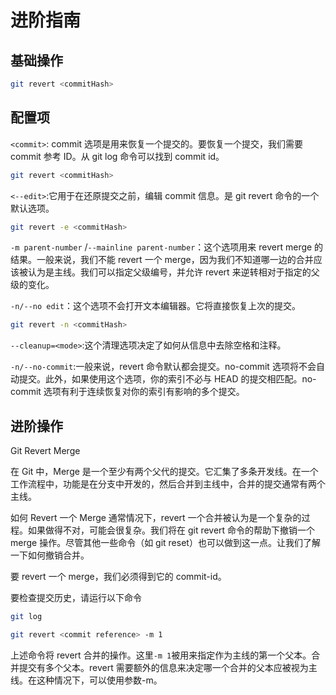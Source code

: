 # 进阶指南

## 基础操作

```Bash
git revert <commitHash>
```

## 配置项

`<commit>`: commit 选项是用来恢复一个提交的。要恢复一个提交，我们需要 commit 参考 ID。从 git log 命令可以找到 commit id。

```Bash
git revert <commitHash>
```

`<--edit>`:它用于在还原提交之前，编辑 commit 信息。是 git revert 命令的一个默认选项。

```Bash
git revert -e <commitHash>
```

`-m parent-number` /`--mainline parent-number`：这个选项用来 revert merge 的结果。一般来说，我们不能 revert 一个 merge，因为我们不知道哪一边的合并应该被认为是主线。我们可以指定父级编号，并允许 revert 来逆转相对于指定的父级的变化。

`-n/--no edit`：这个选项不会打开文本编辑器。它将直接恢复上次的提交。

```Bash
git revert -n <commitHash>
```

`--cleanup=<mode>`:这个清理选项决定了如何从信息中去除空格和注释。

`-n/--no-commit`:一般来说，revert 命令默认都会提交。no-commit 选项将不会自动提交。此外，如果使用这个选项，你的索引不必与 HEAD 的提交相匹配。no-commit 选项有利于连续恢复对你的索引有影响的多个提交。

## 进阶操作

Git Revert Merge

在 Git 中，Merge 是一个至少有两个父代的提交。它汇集了多条开发线。在一个工作流程中，功能是在分支中开发的，然后合并到主线中，合并的提交通常有两个主线。

如何 Revert 一个 Merge
通常情况下，revert 一个合并被认为是一个复杂的过程。如果做得不对，可能会很复杂。我们将在 git revert 命令的帮助下撤销一个 merge 操作。尽管其他一些命令（如 git reset）也可以做到这一点。让我们了解一下如何撤销合并。

要 revert 一个 merge，我们必须得到它的 commit-id。

要检查提交历史，请运行以下命令

```Bash
git log

git revert <commit reference> -m 1
```

上述命令将 revert 合并的操作。这里`-m 1`被用来指定作为主线的第一个父本。合并提交有多个父本。revert 需要额外的信息来决定哪一个合并的父本应被视为主线。在这种情况下，可以使用参数-m。
